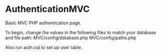 # AuthenticationMVC
Basic MVC PHP authentication page.


To begin, change the values in the following files to match your database and file path:
MVC/config/database.php
MVC/config/paths.php

Also run auth.sql to set up user table.
